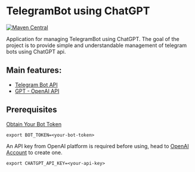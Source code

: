 # TelegramBot using ChatGPT

[![Maven Central](https://maven-badges.herokuapp.com/maven-central/org.telegram/telegrambots/badge.svg)](http://mvnrepository.com/artifact/org.telegram/telegrambots)


Application for managing TelegramBot using ChatGPT. The goal of the project is to provide simple and understandable management of telegram bots using ChatGPT api.
## Main features:

- [Telegram Bot API](https://core.telegram.org/bots/api)
- [GPT - OpenAI API](https://platform.openai.com/docs/api-reference)


## Prerequisites
[Obtain Your Bot Token](https://core.telegram.org/bots/tutorial#obtain-your-bot-token)
```shell
export BOT_TOKEN=<your-bot-token>
``` 
An API key from OpenAI platform is required before using, head
to [OpenAI Account](https://platform.openai.com/account/api-keys) to create one.

```shell
export CHATGPT_API_KEY=<your-api-key>
```

 